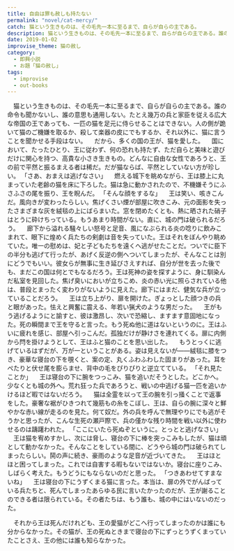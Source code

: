 ```yaml
---
title: 自由は罪も赦しも持たない
permalink: "novel/cat-mercy/"
catch: 猫という生きものは、その毛先一本に至るまで、自らが自らの主である。
description: 猫という生きものは、その毛先一本に至るまで、自らが自らの主である。誰の命令も聞かないし、誰の意思も通用しない。たとえ幾万の兵と家臣を従える広大な帝国の王であっても、一匹の猫を足元に侍らせることはできない。人の側が跪いて猫のご機嫌を取るか、殺して楽器の皮にでもするか、それ以外に、猫に言うことを聞かせる手段はない。
date: 2019-01-02
improvise_theme: 猫の赦し
category:
  - 即興小説
  - お題「猫の赦し」
tags:
  - improvise
  - out-books
---
```


　猫という生きものは、その毛先一本に至るまで、自らが自らの主である。誰の命令も聞かないし、誰の意思も通用しない。たとえ幾万の兵と家臣を従える広大な帝国の王であっても、一匹の猫を足元に侍らせることはできない。人の側が跪いて猫のご機嫌を取るか、殺して楽器の皮にでもするか、それ以外に、猫に言うことを聞かせる手段はない。
　だから、多くの国の王が、猫を愛した。
　国において、たったひとり、王に従わず、何の恐れも持たず、ただ自らと美味と遊びだけに関心を持つ、高貴な小さき生きもの。どんなに自由な女性であろうと、王の前で平然と振るまえる者は稀だ。だが猫ならば、平然としていない方が珍しい。
「さあ、おまえは逃げなさい」
　燃える城下を眺めながら、王は膝上に丸まっていた老齢の猫を床に下ろした。猫は急に動かされたので、不機嫌そうにふさふさの尾を振り、王を睨んだ。
「そんな顔をするな」
　王は笑い、咳きこんだ。風向きが変わったらしい。焦げくさい煙が部屋に吹きこみ、元の面影を失ったさまざまな灰を絨毯の上にばらまいた。窓を閉めたくとも、熱に晒された硝子はとうに砕けちっている。もうあまり時間がない。直に、城の門は破られるだろう。
　廊下から溢れる騒々しい怒号と足音、風になぶられる炎の唸りに飲みこまれて、眼下に煌めく兵たちの剣劇は音を失っていた。王はそれをぼんやり眺めていた。唯一の慰めは、妃と子どもたちを遠くへ逃がせたことだ。ついでに臣下の半分も逃げて行ったが、あげく反逆の側へついてしまったが、そんなことは別にどうでもいい。彼女らが無事に生き延びさえすれば、自分が世を去った後でも、まだこの国は何とでもなるだろう。王は死神の姿を探すように、身に馴染んだ私室を見回した。焦げ臭いにおいが立ちこめ、炎の赤い光に照らされている他は、普段とまったく変わりがないように見えた。廊下にはまだ、健気な兵が立っていることだろう。
　王は立ち上がり、扉を開けた。ぎょっとした顔つきの兵と眼があった。怯えと興奮に震える、年若い猟犬のような男だった。
　王がもう逃げるようにと諭すと、彼は激昂し、次いで恐縮し、ますます意固地になった。死の瞬間まで王を守ると言った。もう死ぬ他に道はないというのに。王はふいに疲れを感じ、部屋へ引っこんだ。孤独だけが静けさを連れてくる。扉に内側から閂を掛けようとして、王はふと猫のことを思い出した。
　もうとっくに逃げているはずだが、万が一ということがある。姿は見えないが――絨毯に膝をつき、豪華な寝台の下を覗くと、案の定、丸くふわふわした固まりがあった。耳をぺたりと伏せ尾を膨らませ、背中の毛をぴりぴりと逆立てている。
「それ見たことか」
　王は寝台の下に腕をつっこみ、猫を追いだそうとした。どこかへ。少なくとも城の外へ。荒れ狂った兵であろうと、戦いの中逃げる猫一匹を追いかけるほど暇ではないだろう。
　猫は全霊を以って王の腕を引っ掻くことで返事をした。豪奢な裾がひきつれて幾筋もの糸をこぼし、王は、自らの腕に深々と鮮やかな赤い線が走るのを見た。何て奴だ。外の兵を呼んで無理やりにでも逃がそうかと思ったが、こんな生死の瀬戸際で、兵の僅かな残り時間を戦い以外に使わせるのは躊躇われた。
「ここにいたら死ぬぞというに。とっとと逃げなさい」
　王は猫を宥めすかし、次には脅し、寝台の下に棒を突っこみもしたが、猫は頑として動かなかった。そんなことをしている間に、どうやら城の門は破られてしまったらしい。鬨の声に続き、豪雨のような足音が近づいてきた。
　王はほとほと困ってしまった。これでは自害する暇もないではないか。寝台に座りこみ、しばらく考えた。もうどうにもならないのだと思った。
「つきあわせてすまないね」
　王は寝台の下にうずくまる猫に言った。本当は、扉の外でがんばっている兵たちと、死んでしまったあらゆる民に言いたかったのだが、王が謝ることのできる者は限られている。その者たちは、もう誰も、城の中にはいないのだった。

　それから王は死んだけれども、王の愛猫がどこへ行ってしまったのかは誰にも分からなかった。その猫が、王の死ぬときまで寝台の下にずっとうずくまっていたことさえ、王の他には誰も知らなかった。